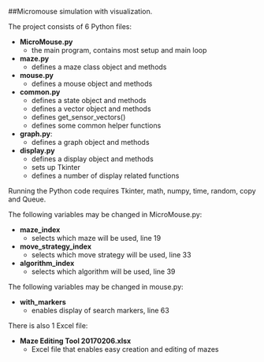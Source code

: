 ##Micromouse simulation with visualization.

The project consists of 6 Python files:
- **MicroMouse.py**
  - the main program, contains most setup and main loop
- **maze.py**
  - defines a maze class object and methods
- **mouse.py**
  - defines a mouse object and methods
- **common.py**
  - defines a state object and methods
  - defines a vector object and methods
  - defines get_sensor_vectors()
  - defines some common helper functions
- **graph.py**:
  - defines a graph object and methods
- **display.py**
  - defines a display object and methods
  - sets up Tkinter
  - defines a number of display related functions
  
Running the Python code requires Tkinter, math, numpy, time, random, copy and Queue.

The following variables may be changed in MicroMouse.py:
- **maze_index**
  - selects which maze will be used, line 19
- **move_strategy_index**
  - selects which move strategy will be used, line 33
- **algorithm_index**
  - selects which algorithm will be used, line 39

The following variables may be changed in mouse.py:
- **with_markers**
  - enables display of search markers, line 63

There is also 1 Excel file:
- **Maze Editing Tool 20170206.xlsx**
  - Excel file that enables easy creation and editing of mazes

